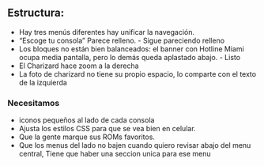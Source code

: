 ## Estructura:
- Hay tres menús diferentes hay unificar la navegación.
- “Escoge tu consola” Parece relleno. - Sigue pareciendo relleno
- Los bloques no están bien balanceados: el banner con Hotline Miami ocupa media pantalla, pero lo demás queda aplastado abajo. - Listo
- El Charizard hace zoom a la derecha
- La foto de charizard no tiene su propio espacio, lo comparte con el texto de la izquierda
  
### Necesitamos
- iconos pequeños al lado de cada consola 
- Ajusta los estilos CSS para que se vea bien en celular.
- Que la gente marque sus ROMs favoritos.
- Que los menus del lado no bajen cuando quiero revisar abajo del menu central, Tiene que haber una seccion unica para ese menu
